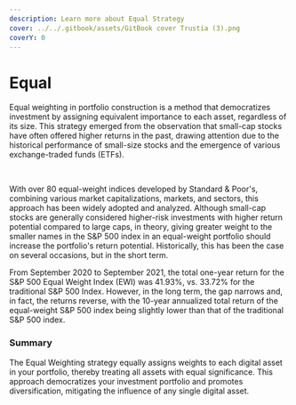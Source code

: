 ```yaml
---
description: Learn more about Equal Strategy
cover: ../../.gitbook/assets/GitBook cover Trustia (3).png
coverY: 0
---
```


# Equal

Equal weighting in portfolio construction is a method that democratizes investment by assigning equivalent importance to each asset, regardless of its size. This strategy emerged from the observation that small-cap stocks have often offered higher returns in the past, drawing attention due to the historical performance of small-size stocks and the emergence of various exchange-traded funds (ETFs).

<figure><img src="../../.gitbook/assets/Capture d’écran 2023-11-09 à 14.41.03.png" alt=""><figcaption></figcaption></figure>

With over 80 equal-weight indices developed by Standard & Poor's, combining various market capitalizations, markets, and sectors, this approach has been widely adopted and analyzed. Although small-cap stocks are generally considered higher-risk investments with higher return potential compared to large caps, in theory, giving greater weight to the smaller names in the S\&P 500 index in an equal-weight portfolio should increase the portfolio's return potential. Historically, this has been the case on several occasions, but in the short term.

From September 2020 to September 2021, the total one-year return for the S\&P 500 Equal Weight Index (EWI) was 41.93%, vs. 33.72% for the traditional S\&P 500 Index. However, in the long term, the gap narrows and, in fact, the returns reverse, with the 10-year annualized total return of the equal-weight S\&P 500 index being slightly lower than that of the traditional S\&P 500 index.

### **Summary**&#x20;

The Equal Weighting strategy equally assigns weights to each digital asset in your portfolio, thereby treating all assets with equal significance. This approach democratizes your investment portfolio and promotes diversification, mitigating the influence of any single digital asset.

<figure><img src="../../.gitbook/assets/Capture d’écran 2023-12-19 à 18.44.28.png" alt=""><figcaption></figcaption></figure>
